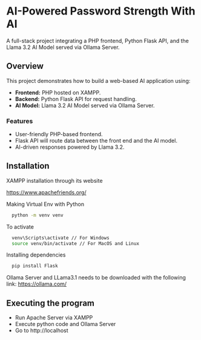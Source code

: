 
# AI-Powered Password Strength With AI 

A full-stack project integrating a PHP frontend, Python Flask API, and the Llama 3.2 AI Model served via Ollama Server.

## Overview  
This project demonstrates how to build a web-based AI application using:  
- **Frontend:** PHP hosted on XAMPP.  
- **Backend:** Python Flask API for request handling.  
- **AI Model:** Llama 3.2 AI Model served via Ollama Server.  

### Features  
- User-friendly PHP-based frontend.  
- Flask API will route data between the front end and the AI model.  
- AI-driven responses powered by Llama 3.2.  




## Installation

XAMPP installation through its website

https://www.apachefriends.org/

Making Virtual Env with Python

```bash
  python -m venv venv
```

To activate

```bash
  venv\Scripts\activate // For Windows
  source venv/bin/activate // For MacOS and Linux
```

Installing dependencies

```bash
  pip install Flask
```

Ollama Server and LLama3.1 needs to be downloaded with the following link:
https://ollama.com/



## Executing the program

- Run Apache Server via XAMPP
- Execute python code and Ollama Server
- Go to http://localhost
